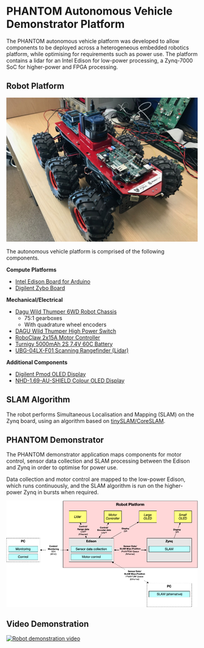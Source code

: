 # PHANTOM Autonomous Vehicle Demonstrator Platform

The PHANTOM autonomous vehicle platform was developed to allow components to be deployed across a heterogeneous embedded robotics platform, while optimising for requirements such as power use.
The platform contains a lidar for  an Intel Edison for low-power processing, a Zynq-7000 SoC for higher-power and FPGA processing.

## Robot Platform

![Front view of robot](images/robot-front.jpg)

The autonomous vehicle platform is comprised of the following components.

**Compute Platforms**
- [Intel Edison Board for Arduino](https://www.intel.com/content/www/us/en/support/products/84574/boards-and-kits/intel-edison-boards/intel-edison-board-for-arduino.html)
- [Digilent Zybo Board](https://reference.digilentinc.com/reference/programmable-logic/zybo/start)

**Mechanical/Electrical**
- [Dagu Wild Thumper 6WD Robot Chassis](https://robosavvy.com/store/dagu-wild-thumper-6wd-black-w-wheel-encoders-75-1-gearboxes.html)
	- 75:1 gearboxes
	- With quadrature wheel encoders
- [DAGU Wild Thumper High Power Switch](https://robosavvy.com/store/dagu-wild-thumper-high-power-switch.html)
- [RoboClaw 2x15A Motor Controller](https://www.basicmicro.com/RoboClaw-2x15A-Motor-Controller_p_10.html)
- [Turnigy 5000mAh 2S 7.4V 60C Battery](https://hobbyking.com/en_us/turnigy-5000mah-2s-7-4v-60c-hardcase-pack-roar-approved.html)
- [UBG-04LX-F01 Scanning Rangefinder (Lidar)](https://www.hokuyo-aut.jp/search/single.php?serial=164)

**Additional Components**
- [Digilent Pmod OLED Display](https://reference.digilentinc.com/reference/pmod/pmodoled/reference-manual)
- [NHD-1.69-AU-SHIELD Colour OLED Display](https://www.newhavendisplay.com/nhd169aushield-p-9482.html)

## SLAM Algorithm

The robot performs Simultaneous Localisation and Mapping (SLAM) on the Zynq board, using an algorithm based on [tinySLAM/CoreSLAM](https://openslam-org.github.io/tinyslam.html).

## PHANTOM Demonstrator

The PHANTOM demonstrator application maps components for motor control, sensor data collection and SLAM processing between the Edison and Zynq in order to optimise for power use.

Data collection and motor control are mapped to the low-power Edison, which runs continuously, and the SLAM algorithm is run on the higher-power Zynq in bursts when required.

![Architecture diagram](images/architecture-diagram.png)

## Video Demonstration

[![Robot demonstration video](http://img.youtube.com/vi/qw1LN6yjWGM/0.jpg)](http://www.youtube.com/watch?v=qw1LN6yjWGM "Robot demonstration video")
